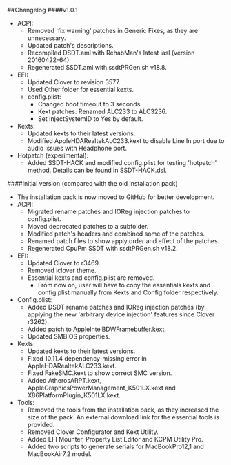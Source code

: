 ##Changelog
####v1.0.1
* ACPI:
	- Removed 'fix warning' patches in Generic Fixes, as they are unnecessary.
	- Updated patch's descriptions.
	- Recompiled DSDT.aml with RehabMan's latest iasl (version 20160422-64)
	- Regenerated SSDT.aml with ssdtPRGen.sh v18.8.
* EFI:
	- Updated Clover to revision 3577.
	- Used Other folder for essential kexts.
	- config.plist:
		+ Changed boot timeout to 3 seconds.
		+ Kext patches: Renamed ALC233 to ALC3236.
		+ Set InjectSystemID to Yes by default.
* Kexts:
	- Updated kexts to their latest versions.
	- Modified AppleHDARealtekALC233.kext to disable Line In port due to audio issues with Headphone port.
* Hotpatch (experimental):
	- Added SSDT-HACK and modified config.plist for testing 'hotpatch' method. Details can be found in SSDT-HACK.dsl.
		
####Initial version
(compared with the old installation pack)

* The installation pack is now moved to GitHub for better development.
* ACPI:
	- Migrated rename patches and IOReg injection patches to config.plist.
	- Moved deprecated patches to a subfolder.
	- Modified patch's headers and combined some of the patches.
	- Renamed patch files to show apply order and effect of the patches.
	- Regenerated CpuPm SSDT with ssdtPRGen.sh v18.2.
* EFI:
	- Updated Clover to r3469.
	- Removed iclover theme.
	- Essential kexts and config.plist are removed.
		+ From now on, user will have to copy the essentials kexts and config.plist manually from Kexts and Config folder respectively.
* Config.plist:
	- Added DSDT rename patches and IOReg injection patches (by applying the new 'arbitrary device injection' features since Clover r3262).
	- Added patch to AppleIntelBDWFramebuffer.kext.
	- Updated SMBIOS properties.
* Kexts:
	- Updated kexts to their latest versions.
	- Fixed 10.11.4 dependency-missing error in AppleHDARealtekALC233.kext.
	- Fixed FakeSMC.kext to show correct SMC version.
	- Added AtherosARPT.kext, AppleGraphicsPowerManagement\_K501LX.kext and X86PlatformPlugin\_K501LX.kext.
* Tools:
	- Removed the tools from the installation pack, as they increased the size of the pack. An external download link for the essential tools is provided.
	- Removed Clover Configurator and Kext Utility.
	- Added EFI Mounter, Property List Editor and KCPM Utility Pro.
	- Added two scripts to generate serials for MacBookPro12,1 and MacBookAir7,2 model.